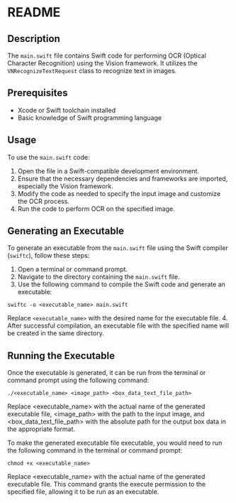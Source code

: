 # README

## Description
The `main.swift` file contains Swift code for performing OCR (Optical Character Recognition) using the Vision framework. It utilizes the `VNRecognizeTextRequest` class to recognize text in images.

## Prerequisites
- Xcode or Swift toolchain installed
- Basic knowledge of Swift programming language

## Usage
To use the `main.swift` code:
1. Open the file in a Swift-compatible development environment.
2. Ensure that the necessary dependencies and frameworks are imported, especially the Vision framework.
3. Modify the code as needed to specify the input image and customize the OCR process.
4. Run the code to perform OCR on the specified image.

## Generating an Executable
To generate an executable from the `main.swift` file using the Swift compiler (`swiftc`), follow these steps:
1. Open a terminal or command prompt.
2. Navigate to the directory containing the `main.swift` file.
3. Use the following command to compile the Swift code and generate an executable:

```
swiftc -o <executable_name> main.swift
```

   Replace `<executable_name>` with the desired name for the executable file.
4. After successful compilation, an executable file with the specified name will be created in the same directory.

## Running the Executable
Once the executable is generated, it can be run from the terminal or command prompt using the following command:

```./<executable_name> <image_path> <box_data_text_file_path>```

Replace <executable_name> with the actual name of the generated executable file, <image_path> with the path to the input image, and <box_data_text_file_path> with the absolute path for the output box data in the appropriate format.

To make the generated executable file executable, you would need to run the following command in the terminal or command prompt:

```chmod +x <executable_name>```

Replace <executable_name> with the actual name of the generated executable file. This command grants the execute permission to the specified file, allowing it to be run as an executable.